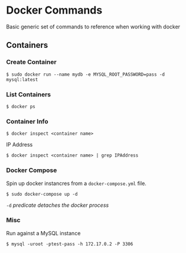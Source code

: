 # Docker Commands

Basic generic set of commands to reference when working with docker

## Containers

### Create Container

```
$ sudo docker run --name mydb -e MYSQL_ROOT_PASSWORD=pass -d mysql:latest
```

### List Containers

```
$ docker ps
```

### Container Info

```
$ docker inspect <container name>
```

IP Address

```
$ docker inspect <container name> | grep IPAddress
```

### Docker Compose

Spin up docker instancres from a `docker-compose.yml` file.

```
$ sudo docker-compose up -d
```
`-d` *predicate detaches the docker process*

### Misc

Run against a MySQL instance

```
$ mysql -uroot -ptest-pass -h 172.17.0.2 -P 3306
```